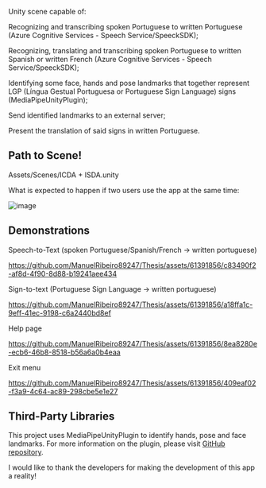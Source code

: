 Unity scene capable of:

Recognizing and transcribing spoken Portuguese to written Portuguese (Azure Cognitive Services - Speech Service/SpeeckSDK);

Recognizing, translating and transcribing spoken Portuguese to written Spanish or written French (Azure Cognitive Services - Speech Service/SpeeckSDK);

Identifying some face, hands and pose landmarks that together represent LGP (Língua Gestual Portuguesa or Portuguese Sign Language) signs (MediaPipeUnityPlugin);

Send identified landmarks to an external server;

Present the translation of said signs in written Portuguese.

## Path to Scene!

Assets/Scenes/ICDA + ISDA.unity

What is expected to happen if two users use the app at the same time:

![image](https://github.com/ManuelRibeiro89247/Thesis/assets/61391856/a9487297-84f4-4381-8ddb-7d7ddcf4659c)

## Demonstrations

Speech-to-Text (spoken Portuguese/Spanish/French -> written portuguese)

https://github.com/ManuelRibeiro89247/Thesis/assets/61391856/c83490f2-af8d-4f90-8d88-b19241aee434


Sign-to-text (Portuguese Sign Language -> written portuguese)

https://github.com/ManuelRibeiro89247/Thesis/assets/61391856/a18ffa1c-9eff-41ec-9198-c6a2440bd8ef


Help page

https://github.com/ManuelRibeiro89247/Thesis/assets/61391856/8ea8280e-ecb6-46b8-8518-b56a6a0b4eaa


Exit menu

https://github.com/ManuelRibeiro89247/Thesis/assets/61391856/409eaf02-f3a9-4c64-ac89-298cbe5e1e27



## Third-Party Libraries

This project uses MediaPipeUnityPlugin to identify hands, pose and face landmarks. For more information on the plugin, please visit [GitHub repository](https://github.com/homuler/MediaPipeUnityPlugin).

I would like to thank the developers for making the development of this app a reality!

